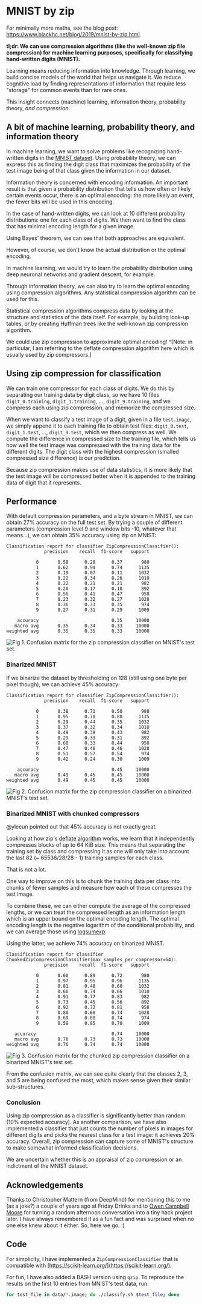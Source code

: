 # MNIST by zip

For minimally more maths, see the blog post: <https://www.blackhc.net/blog/2019/mnist-by-zip.html>.

**tl;dr: We can use compression algorithms (like the well-known zip file compression) for machine learning purposes, specifically for classifying hand-written digits (MNIST).**

Learning means reducing information into knowledge. Through learning, we build concise models of the world that helps us navigate it. We reduce cognitive load by finding representations of information that require less "storage" for common events than for rare ones.

This insight connects (machine) learning, information theory, probability theory, *and compression*.

## A bit of machine learning, probability theory, and information theory

In machine learning, we want to solve problems like recognizing hand-written digits in the [MNIST dataset](http://yann.lecun.com/exdb/mnist/). Using probability theory, we can express this as finding the digit class that maximizes the probability of the test image being of that class given the information in our dataset.
 
Information theory is concerned with encoding information. An important result is that given a probability distribution that tells us how often or likely certain events occur, there is an optimal encoding: the more likely an event, the fewer bits will be used in this encoding.

In the case of hand-written digits, we can look at 10 different probability distributions: one for each class of digits. We then want to find the class that has minimal encoding length for a given image.

Using Bayes' theorem, we can see that both approaches are equivalent.

However, of course, we don't know the actual distribution or the optimal encoding. 

In machine learning, we would try to learn the probability distribution using deep neuronal networks and gradient descent, for example. 

Through information theory, we can also try to learn the optimal encoding using compression algorithms. Any statistical compression algorithm can be used for this. 

Statistical compression algorithms compress data by looking at the structure and statistics of the data itself. For example, by building look-up tables, or by creating Huffman trees like the well-known zip compression algorithm.

We could use zip compression to approximate optimal encoding! ^[Note: in particular, I am referring to the deflate compression algorithm here which is usually used by zip compressors.]

## Using zip compression for classification

We can train one compressor for each class of digits. We do this by separating our training data by digit class, so we have 10 files `digit_0.training`, `digit_1.training`, …, `digit_9.training`, and we compress each using zip compression, and memorize the compressed size.

When we want to classify a test image of a digit, given in a file `test.image`, we simply append it to each training file to obtain test files: `digit_0.test`, `digit_1.test`, …, `digit_9.test`, which we then compress as well. We compute the difference in compressed size to the training file, which tells us how well the test image was compressed with the training data for the different digits. The digit class with the highest compression (smalled compressed size difference) is our prediction. 

Because zip compression makes use of data statistics, it is more likely that the test image will be compressed better when it is appended to the training data of digit that it represents. 

## Performance

With default compression parameters, and a byte stream in MNIST, we can obtain 27% accuracy on the full test set. By trying a couple of different parameters (compression level 9 and window bits -10, whatever that means…), we can obtain 35% accuracy using zip on MNIST:

```
Classification report for classifier ZipCompressionClassifier():
              precision    recall  f1-score   support

           0       0.58      0.28      0.37       980
           1       0.62      0.94      0.74      1135
           2       0.19      0.07      0.11      1032
           3       0.22      0.34      0.26      1010
           4       0.22      0.21      0.21       982
           5       0.20      0.17      0.18       892
           6       0.56      0.41      0.47       958
           7       0.23      0.32      0.27      1028
           8       0.36      0.33      0.35       974
           9       0.27      0.31      0.29      1009

    accuracy                           0.35     10000
   macro avg       0.35      0.34      0.33     10000
weighted avg       0.35      0.35      0.33     10000
```
![Fig 1. Confusion matrix for the zip compression classifier on MNIST's test set.](assets/confusion_matrix.png)

### Binarized MNIST

If we binarize the dataset by thresholding on 128 (still using one byte per pixel though), we can achieve 45% accuracy:

```
Classification report for classifier ZipCompressionClassifier():
              precision    recall  f1-score   support

           0       0.38      0.71      0.50       980
           1       0.95      0.70      0.80      1135
           2       0.29      0.44      0.35      1032
           3       0.37      0.32      0.34      1010
           4       0.49      0.39      0.43       982
           5       0.29      0.33      0.31       892
           6       0.68      0.33      0.44       958
           7       0.47      0.46      0.46      1028
           8       0.51      0.57      0.54       974
           9       0.42      0.24      0.30      1009

    accuracy                           0.45     10000
   macro avg       0.49      0.45      0.45     10000
weighted avg       0.49      0.45      0.45     10000
```
![Fig 2. Confusion matrix for the zip compression classifier on a binarized MNIST's test set.](assets/confusion_matrix_45.png)

### Binarized MNIST with chunked compressors 

@ylecun pointed out that 45% accuracy is not exactly great.

Looking at how zip's [deflate algorithm](https://www.w3.org/Graphics/PNG/RFC-1951) works, we learn that it independently compresses blocks of up to 64 KiB size.
This means that separating the training set by class and compressing it as one will only take into account the last 82 (~ 65536/28/28 - 1) training samples for each class.

That is not a lot.

One way to improve on this is to chunk the training data per class into chunks of fewer samples and measure how each of these compresses the test image.

To combine these, we can either compute the average of the compressed lengths, or we can treat the compressed length as an information length which is an upper bound on the optimal encoding length.
The optimal encoding length is the negative logarithm of the conditional probability, and we can average those using [logsumexp](https://docs.scipy.org/doc/scipy-0.19.0/reference/generated/scipy.misc.logsumexp.html).

Using the latter, we achieve 74% accuracy on binarized MNIST.

```
Classification report for classifier ChunkedZipCompressionClassifier(max_samples_per_compressor=64):
              precision    recall  f1-score   support

           0       0.60      0.89      0.72       980
           1       0.97      0.95      0.96      1135
           2       0.81      0.48      0.60      1032
           3       0.60      0.74      0.66      1010
           4       0.91      0.77      0.83       982
           5       0.73      0.45      0.56       892
           6       0.92      0.72      0.81       958
           7       0.80      0.68      0.74      1028
           8       0.69      0.80      0.74       974
           9       0.59      0.85      0.70      1009

   accuracy                            0.74     10000
   macro avg       0.76      0.73      0.73     10000
weighted avg       0.76      0.74      0.74     10000
```
![Fig 3. Confusion matrix for the chunked zip compression classifier on a binarized MNIST's test set.](assets/confusion_matrix_74.png) 

From the confusion matrix, we can see quite clearly that the classes 2, 3, and 5 are being confused the most, which makes sense
given their similar sub-structures. 

### Conclusion

Using zip compression as a classifier is significantly better than random (10% expected accuracy). As another comparison, we have also implemented a classifier that just counts the number of pixels in images for different digits and picks the nearest class for a test image: it achieves 20% accuracy. Overall, zip compression can capture some of MNIST's structure to make somewhat informed classification decisions.

We are uncertain whether this is an appraisal of zip compression or an indictment of the MNIST dataset.  

## Acknowledgements

Thanks to Christopher Mattern (from DeepMind) for mentioning this to me (as a joke?) a couple of years ago at Friday Drinks and to [Owen Campbell Moore](https://twitter.com/owencm) for turning a random afternoon conversation into a tiny hack project later. I have always remembered it as a fun fact and was surprised when no one else knew about it either. So, here we go. :)

## Code

For simplicity, I have implemented a `ZipCompressionClassifier` that is compatible with [https://scikit-learn.org/](https://scikit-learn.org/).

For fun, I have also added a BASH version using `gzip`. To reproduce the results on the first 10 entries from MNIST's test data, run:
```bash
for test_file in data/*.image; do ./classify.sh $test_file; done
```

